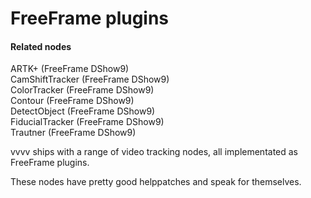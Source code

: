 # FreeFrame plugins


#### Related nodes
<span class="node">ARTK+ (FreeFrame DShow9)</span>  
<span class="node">CamShiftTracker (FreeFrame DShow9)</span>   
<span class="node">ColorTracker (FreeFrame DShow9)</span>  
<span class="node">Contour (FreeFrame DShow9)</span>  
<span class="node">DetectObject (FreeFrame DShow9)</span>  
<span class="node">FiducialTracker (FreeFrame DShow9)</span>  
<span class="node">Trautner (FreeFrame DShow9)</span>  



vvvv ships with a range of video tracking nodes, all implementated as FreeFrame plugins.  

These nodes have pretty good helppatches and speak for themselves.  



